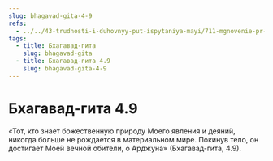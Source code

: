 ```yaml
---
slug: bhagavad-gita-4-9
refs:
  - ../../43-trudnosti-i-duhovnyy-put-ispytaniya-mayi/711-mgnovenie-pr-ch-8-6-istoriya-vishnuchitty-padenie-vozmozhno-iz-vozvyshennogo-polozheniya.md
tags:
  - title: Бхагавад-гита
    slug: bhagavad-gita
  - title: Бхагавад-гита 4.9
    slug: bhagavad-gita-4-9
---
```


# Бхагавад-гита 4.9

«Тот, кто знает божественную природу Моего явления и деяний, никогда больше не рождается в материальном мире. Покинув тело, он достигает Моей вечной обители, о Арджуна» (Бхагавад-гита, 4.9).


